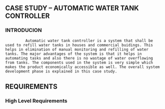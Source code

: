 
## CASE STUDY – AUTOMATIC WATER TANK CONTROLLER

### INTRODUCION
             Automatic water tank controller is a system that shall be used to refill water tanks in houses and commercial buidings. This helps in elimination of manual monitoring and refilling of water tanks. The major advantages of the system is that it helps in automating tasks and also there is no wastage of water overflowing from tanks. The components used in the system is very simple which makes the product economically accessible as well. The overall system development phase is explained in this case study.


## REQUIREMENTS

### High Level Requirements
